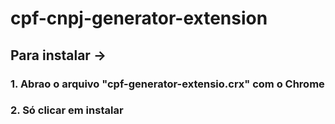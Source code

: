 # cpf-cnpj-generator-extension
## Para instalar -> 
### 1. Abrao o arquivo "cpf-generator-extensio.crx" com o Chrome
### 2. Só clicar em instalar